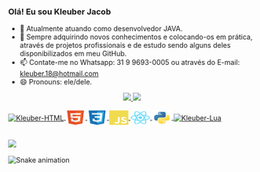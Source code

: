 ### Olá! Eu sou Kleuber Jacob



- 🔭 Atualmente atuando como desenvolvedor JAVA.
- 🌱 Sempre adquirindo novos conhecimentos e colocando-os em prática, através de projetos profissionais e de estudo sendo alguns deles disponibilizados em meu GitHub.
- 📫 Contate-me no Whatsapp: 31 9 9693-0005 ou através do E-mail: kleuber.18@hotmail.com
- 😄 Pronouns: ele/dele.

<div align="center">
  <a href="https://github.com/KleuberJacob">
  <img height="180em" src="https://github-readme-stats.vercel.app/api?username=kleuberjacob&show_icons=true&theme=dark&include_all_commits=true&count_private=true"/>
  <img height="180em" src="https://github-readme-stats.vercel.app/api/top-langs/?username=kleuberjacob&layout=compact&langs_count=7&theme=dark"/>
</div>

<div style="display: inline_block"><br>
  <img align="center" alt="Kleuber-HTML" height="30" width="40" src="https://cdn.jsdelivr.net/gh/devicons/devicon/icons/java/java-original.svg"/>
  <img align="center" alt="Kleuber-HTML" height="30" width="40" src="https://raw.githubusercontent.com/devicons/devicon/master/icons/html5/html5-original.svg">
  <img align="center" alt="Kleuber-CSS" height="30" width="40" src="https://raw.githubusercontent.com/devicons/devicon/master/icons/css3/css3-original.svg">
  <img align="center" alt="Kleuber-Js" height="30" width="40" src="https://raw.githubusercontent.com/devicons/devicon/master/icons/javascript/javascript-plain.svg">  
  <img align="center" alt="Kleuber-React" height="30" width="40" src="https://raw.githubusercontent.com/devicons/devicon/master/icons/react/react-original.svg">
  <img align="center" alt="Kleuber-Python" height="30" width="40" src="https://raw.githubusercontent.com/devicons/devicon/master/icons/python/python-original.svg">
  <img align="center" alt="Kleuber-Lua" height="30" width="40" src="https://cdn.jsdelivr.net/gh/devicons/devicon/icons/lua/lua-plain-wordmark.svg">
</div>

  ##
  
  <div>       
    <a href="https://www.linkedin.com/in/kleuber-jacob-b0b00287/" target="_blank">
      <img src="https://img.shields.io/badge/LinkedIn-0077B5?style=for-the-badge&logo=linkedin&logoColor=white" target="_blank">
    </a> 
 
 
  ![Snake animation](https://github.com/kleuberjacob/kleuberjacob/blob/output/github-contribution-grid-snake.svg)
 
</div>
